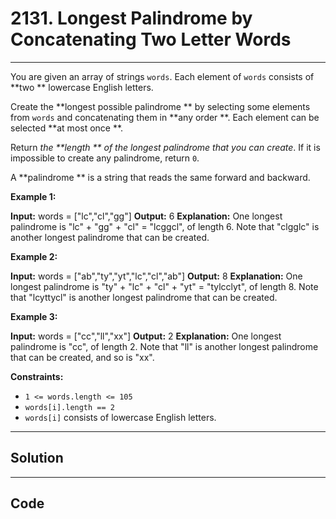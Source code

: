 # 2131. Longest Palindrome by Concatenating Two Letter Words

---

You are given an array of strings `words`. Each element of `words` consists of **two ** lowercase English letters.

Create the **longest possible palindrome ** by selecting some elements from `words` and concatenating them in **any order **. Each element can be selected **at most once **.

Return _the **length ** of the longest palindrome that you can create_. If it is impossible to create any palindrome, return `0`.

A **palindrome ** is a string that reads the same forward and backward.

 

**Example 1:**


**Input:** words = ["lc","cl","gg"]
**Output:** 6
**Explanation:** One longest palindrome is "lc" + "gg" + "cl" = "lcggcl", of length 6.
Note that "clgglc" is another longest palindrome that can be created.


**Example 2:**


**Input:** words = ["ab","ty","yt","lc","cl","ab"]
**Output:** 8
**Explanation:** One longest palindrome is "ty" + "lc" + "cl" + "yt" = "tylcclyt", of length 8.
Note that "lcyttycl" is another longest palindrome that can be created.


**Example 3:**


**Input:** words = ["cc","ll","xx"]
**Output:** 2
**Explanation:** One longest palindrome is "cc", of length 2.
Note that "ll" is another longest palindrome that can be created, and so is "xx".


 

**Constraints:**

  * `1 <= words.length <= 105`
  * `words[i].length == 2`
  * `words[i]` consists of lowercase English letters.

---

## Solution



---

## Code
```python


```